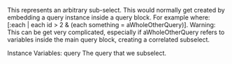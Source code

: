 This represents an arbitrary sub-select. This would normally get created by embedding a query instance inside a query block. For example
   where: [:each | each id > 2 & (each something = aWholeOtherQuery)].
Warning: This can be get very complicated, especially if aWholeOtherQuery refers to variables inside the main query block, creating a correlated subselect.

Instance Variables:
	query	<Query>	The query that we subselect.

